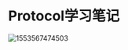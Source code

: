 # Protocol学习笔记



![1553567474503](.\picture\%5CUsers%5Clenovo%5CAppData%5CRoaming%5CTypora%5Ctypora-user-images%5C1553567474503.png)